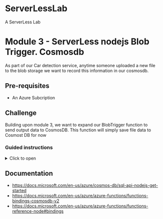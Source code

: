 
# ServerLessLab
A ServerLess Lab



# Module 3 - ServerLess nodejs Blob Trigger. Cosmosdb 

As part of our Car detection service, anytime someone uploaded a new file to the blob storage we want to record this information in our cosmosdb. 
  

## Pre-requisites 
* An Azure Subcription 
## Challenge

Building upon module 3, we want to expand our BlobTrigger function to send output data to CosmosDB. This function will simply save file data to Cosmost DB for now

### Guided instructions

<details><summary>Click to open</summary><p>



### CosmosDB output Blob Trigger


1. Under the "Resource Group" blade select the Rg you created  
1. navigate to your function app and select the function your created, e.g. "ModelClassification" 
1. Click on "Integrate" and then on New Output
1. Select Azure Cosmos DB
1. Click on "Install" in the "Extension not installed warning" and wait again until is is finished
1. Click on "new" button next to “Azure Cosmos DB account connection”
1. Select your subscription and the Cosmos DB account that you created before
*<div style="width:150px; height:100px"> ![CreateServerLess](/module3/newconnection.png) </div>
1. Change Database Name to "ServerlessTutorial"
1. Change Collection Name to “Images”
1. Mark the Checkbox “If true, creates the database and collection”. Your config will look similar to the following 
![CreateServerLess](/module3/cosmosdbintegrateoutput.png)
1. Click save. 
### Update Nodejs function Code 
1. Select the function and replace the content of function (index.js) with the following code snippet. 
```javascript
module.exports = async function (context, myBlob) {
    context.log("JavaScript blob trigger function processed blob \n Name:", context.bindingData.name, "\n Blob Size:", myBlob.length, "Bytes");
    // writing to output binding
    context.bindings.outputDocument = JSON.stringify({
            image:  context.bindingData.uri,
            tag: "testtag",
            size: myBlob.length
        });
};
```
1. To test persitence to cosmosDB, upload another image to the blob storage as you did in module 2 while monitoring the functions (have the Function logs open in one tab and upload in another tab). 
1. Naviagte back to the tab where the functions logs are open. You should see a new log output which got triggered after we uploaded our new file. 
1. Navigate to CosmosDB in the ResourceGroup you created.
    * Select Data Explorer 
    * You should see an entry under a collection called "images"
1. The output in Cosmos DB data explorer show show the document with 3 attributes 
    * image
    * tag 
    * size






Now we have a function app which can be triggered by a new file in blob storage under the path images/* . The results are then saved in a cosmosdb collection. Next step will be to call our cognitive service to do the actual car model classification.

 </p></details>

 ## Documentation
* https://docs.microsoft.com/en-us/azure/cosmos-db/sql-api-nodejs-get-started
* https://docs.microsoft.com/en-us/azure/azure-functions/functions-bindings-cosmosdb-v2
* https://docs.microsoft.com/en-us/azure/azure-functions/functions-reference-node#bindings

